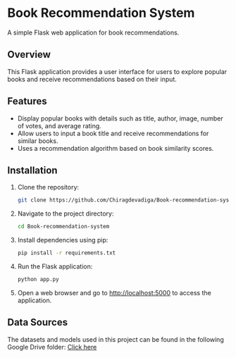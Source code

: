 

# Book Recommendation System

A simple Flask web application for book recommendations.

## Overview

This Flask application provides a user interface for users to explore popular books and receive recommendations based on their input.

## Features

- Display popular books with details such as title, author, image, number of votes, and average rating.
- Allow users to input a book title and receive recommendations for similar books.
- Uses a recommendation algorithm based on book similarity scores.

## Installation

1. Clone the repository:

   ```bash
   git clone https://github.com/Chiragdevadiga/Book-recommendation-system.git
   ```

2. Navigate to the project directory:

   ```bash
   cd Book-recommendation-system
   ```

3. Install dependencies using pip:

   ```bash
   pip install -r requirements.txt
   ```

4. Run the Flask application:

   ```bash
   python app.py
   ```

5. Open a web browser and go to [http://localhost:5000](http://localhost:5000) to access the application.


## Data Sources

 The datasets and models used in this project can be found in the following Google Drive folder:
   [Click here](https://drive.google.com/drive/folders/1UpMHR5QBSXAPhW5LtDE3ZVriZf-D5Low?usp=sharing)
  






